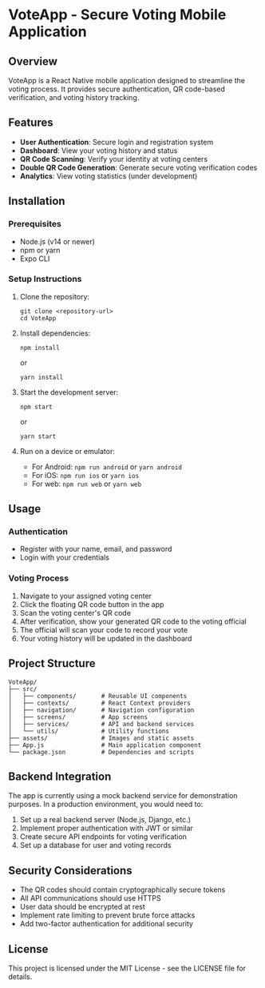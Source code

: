# VoteApp - Secure Voting Mobile Application

## Overview

VoteApp is a React Native mobile application designed to streamline the voting process. It provides secure authentication, QR code-based verification, and voting history tracking.

## Features

- **User Authentication**: Secure login and registration system
- **Dashboard**: View your voting history and status
- **QR Code Scanning**: Verify your identity at voting centers
- **Double QR Code Generation**: Generate secure voting verification codes
- **Analytics**: View voting statistics (under development)

## Installation

### Prerequisites

- Node.js (v14 or newer)
- npm or yarn
- Expo CLI

### Setup Instructions

1. Clone the repository:
   ```
   git clone <repository-url>
   cd VoteApp
   ```

2. Install dependencies:
   ```
   npm install
   ```
   or
   ```
   yarn install
   ```

3. Start the development server:
   ```
   npm start
   ```
   or
   ```
   yarn start
   ```

4. Run on a device or emulator:
   - For Android: `npm run android` or `yarn android`
   - For iOS: `npm run ios` or `yarn ios`
   - For web: `npm run web` or `yarn web`

## Usage

### Authentication

- Register with your name, email, and password
- Login with your credentials

### Voting Process

1. Navigate to your assigned voting center
2. Click the floating QR code button in the app
3. Scan the voting center's QR code
4. After verification, show your generated QR code to the voting official
5. The official will scan your code to record your vote
6. Your voting history will be updated in the dashboard

## Project Structure

```
VoteApp/
├── src/
│   ├── components/       # Reusable UI components
│   ├── contexts/         # React Context providers
│   ├── navigation/       # Navigation configuration
│   ├── screens/          # App screens
│   ├── services/         # API and backend services
│   └── utils/            # Utility functions
├── assets/               # Images and static assets
├── App.js                # Main application component
└── package.json          # Dependencies and scripts
```

## Backend Integration

The app is currently using a mock backend service for demonstration purposes. In a production environment, you would need to:

1. Set up a real backend server (Node.js, Django, etc.)
2. Implement proper authentication with JWT or similar
3. Create secure API endpoints for voting verification
4. Set up a database for user and voting records

## Security Considerations

- The QR codes should contain cryptographically secure tokens
- All API communications should use HTTPS
- User data should be encrypted at rest
- Implement rate limiting to prevent brute force attacks
- Add two-factor authentication for additional security

## License

This project is licensed under the MIT License - see the LICENSE file for details.